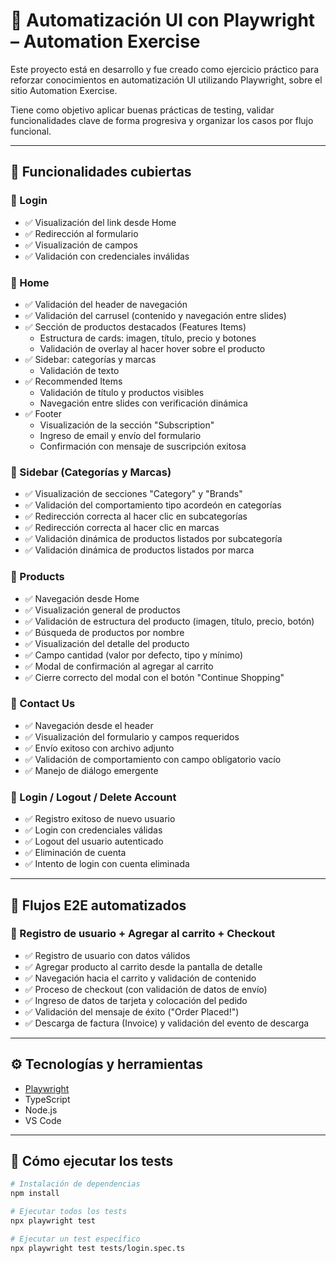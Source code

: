 # 🧪 Automatización UI con Playwright – Automation Exercise

Este proyecto está en desarrollo y fue creado como ejercicio práctico para reforzar conocimientos en automatización UI utilizando Playwright, sobre el sitio Automation Exercise.

Tiene como objetivo aplicar buenas prácticas de testing, validar funcionalidades clave de forma progresiva y organizar los casos por flujo funcional.

---

## 🎯 Funcionalidades cubiertas

### 🔹 Login
- ✅ Visualización del link desde Home
- ✅ Redirección al formulario
- ✅ Visualización de campos
- ✅ Validación con credenciales inválidas

### 🔹 Home
- ✅ Validación del header de navegación
- ✅ Validación del carrusel (contenido y navegación entre slides)
- ✅ Sección de productos destacados (Features Items)
  - Estructura de cards: imagen, título, precio y botones
  - Validación de overlay al hacer hover sobre el producto
- ✅ Sidebar: categorías y marcas
  - Validación de texto
- ✅ Recommended Items
  - Validación de título y productos visibles
  - Navegación entre slides con verificación dinámica
- ✅ Footer
  - Visualización de la sección "Subscription"
  - Ingreso de email y envío del formulario
  - Confirmación con mensaje de suscripción exitosa

### 🔹 Sidebar (Categorías y Marcas)
- ✅ Visualización de secciones "Category" y "Brands"
- ✅ Validación del comportamiento tipo acordeón en categorías
- ✅ Redirección correcta al hacer clic en subcategorías
- ✅ Redirección correcta al hacer clic en marcas
- ✅ Validación dinámica de productos listados por subcategoría
- ✅ Validación dinámica de productos listados por marca

### 🔹 Products
- ✅ Navegación desde Home
- ✅ Visualización general de productos
- ✅ Validación de estructura del producto (imagen, título, precio, botón)
- ✅ Búsqueda de productos por nombre
- ✅ Visualización del detalle del producto
- ✅ Campo cantidad (valor por defecto, tipo y mínimo)
- ✅ Modal de confirmación al agregar al carrito
- ✅ Cierre correcto del modal con el botón "Continue Shopping"

### 🔹 Contact Us
- ✅ Navegación desde el header
- ✅ Visualización del formulario y campos requeridos
- ✅ Envío exitoso con archivo adjunto
- ✅ Validación de comportamiento con campo obligatorio vacío
- ✅ Manejo de diálogo emergente

### 🔹 Login / Logout / Delete Account
- ✅ Registro exitoso de nuevo usuario
- ✅ Login con credenciales válidas
- ✅ Logout del usuario autenticado
- ✅ Eliminación de cuenta 
- ✅ Intento de login con cuenta eliminada 

---

## 🔄 Flujos E2E automatizados

### 🔹 Registro de usuario + Agregar al carrito + Checkout

- ✅ Registro de usuario con datos válidos
- ✅ Agregar producto al carrito desde la pantalla de detalle
- ✅ Navegación hacia el carrito y validación de contenido
- ✅ Proceso de checkout (con validación de datos de envío)
- ✅ Ingreso de datos de tarjeta y colocación del pedido
- ✅ Validación del mensaje de éxito ("Order Placed!")
- ✅ Descarga de factura (Invoice) y validación del evento de descarga


---

## ⚙️ Tecnologías y herramientas

- [Playwright](https://playwright.dev/)
- TypeScript
- Node.js
- VS Code

---

## 🚀 Cómo ejecutar los tests

```bash
# Instalación de dependencias
npm install

# Ejecutar todos los tests
npx playwright test

# Ejecutar un test específico
npx playwright test tests/login.spec.ts
